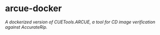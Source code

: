 # arcue-docker

*A dockerized version of CUETools.ARCUE, a tool for CD image verification against AccurateRip.*